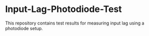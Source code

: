 # Input-Lag-Photodiode-Test
This repository contains test results for measuring input lag using a photodiode setup.
